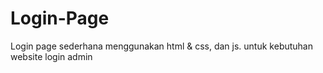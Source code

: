 # Login-Page
Login page sederhana menggunakan html &amp; css, dan js. untuk kebutuhan website login admin
